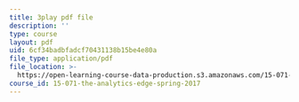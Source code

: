 ```yaml
---
title: 3play pdf file
description: ''
type: course
layout: pdf
uid: 6cf34badbfadcf70431138b15be4e80a
file_type: application/pdf
file_location: >-
  https://open-learning-course-data-production.s3.amazonaws.com/15-071-the-analytics-edge-spring-2017/6cf34badbfadcf70431138b15be4e80a_Cfx7hyAoGL4.pdf
course_id: 15-071-the-analytics-edge-spring-2017
---
```

